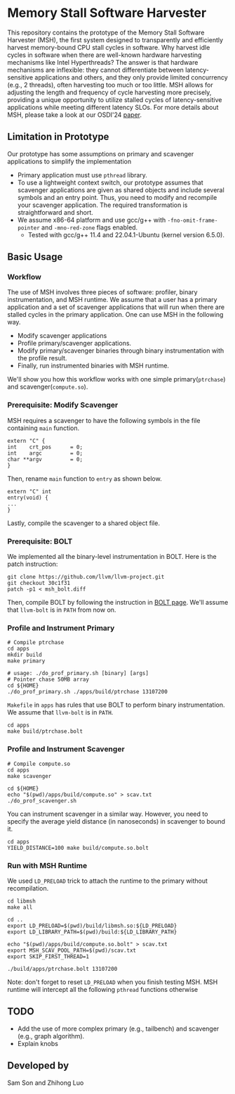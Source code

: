 # Memory Stall Software Harvester
This repository contains the prototype of the Memory Stall Software Harvester (MSH), the first system designed to transparently and efficiently harvest memory-bound CPU stall cycles in software. Why harvest idle cycles in software when there are well-known hardware harvesting mechanisms like Intel Hyperthreads? The answer is that hardware mechanisms are inflexible: they cannot differentiate between latency-sensitive applications and others, and they only provide limited concurrency (e.g., 2 threads), often harvesting too much or too little. MSH allows for adjusting the length and frequency of cycle harvesting more precisely, providing a unique opportunity to utilize stalled cycles of latency-sensitive applications while meeting different latency SLOs. For more details about MSH, please take a look at our OSDI'24 [paper](https://www.usenix.org/system/files/osdi24-luo.pdf).

## Limitation in Prototype
Our prototype has some assumptions on primary and scavenger applications to simplify the implementation
- Primary application must use `pthread` library.
- To use a lightweight context switch, our prototype assumes that scavenger applications are given as shared objects and include several symbols and an entry point. Thus, you need to modify and recompile your scavenger application. The required transformation is straightforward and short.
- We assume x86-64 platform and use gcc/g++ with `-fno-omit-frame-pointer` and `-mno-red-zone` flags enabled.
  - Tested with gcc/g++ 11.4 and 22.04.1-Ubuntu (kernel version 6.5.0).  

## Basic Usage
### Workflow
The use of MSH involves three pieces of software: profiler, binary instrumentation, and MSH runtime. We assume that a user has a primary application and a set of scavenger applications that will run when there are stalled cycles in the primary application. One can use MSH in the following way.
- Modify scavenger applications
- Profile primary/scavenger applications.
- Modify primary/scavenger binaries through binary instrumentation with the profile result.
- Finally, run instrumented binaries with MSH runtime.

We'll show you how this workflow works with one simple primary(`ptrchase`) and scavenger(`compute.so`).

### Prerequisite: Modify Scavenger
MSH requires a scavenger to have the following symbols in the file containing `main` function.
```
extern "C" {
int    crt_pos      = 0;
int    argc         = 0;
char **argv         = 0;
}
```
Then, rename `main` function to `entry` as shown below.

```
extern "C" int
entry(void) {
...
}
```
Lastly, compile the scavenger to a shared object file.

### Prerequisite: BOLT
We implemented all the binary-level instrumentation in BOLT. Here is the patch instruction:
```
git clone https://github.com/llvm/llvm-project.git
git checkout 30c1f31
patch -p1 < msh_bolt.diff
```
Then, compile BOLT by following the instruction in [BOLT page]([url](https://github.com/llvm/llvm-project/tree/main/bolt)). We'll assume that `llvm-bolt` is in `PATH` from now on.

### Profile and Instrument Primary
```
# Compile ptrchase
cd apps
mkdir build
make primary
```

```
# usage: ./do_prof_primary.sh [binary] [args]
# Pointer chase 50MB array
cd ${HOME}
./do_prof_primary.sh ./apps/build/ptrchase 13107200
```

`Makefile` in `apps` has rules that use BOLT to perform binary instrumentation. We assume that `llvm-bolt` is in `PATH`.
```
cd apps
make build/ptrchase.bolt
```

### Profile and Instrument Scavenger
```
# Compile compute.so
cd apps
make scavenger
```

```
cd ${HOME}
echo "$(pwd)/apps/build/compute.so" > scav.txt
./do_prof_scavenger.sh
```

You can instrument scavenger in a similar way. However, you need to specify the average yield distance (in nanoseconds) in scavenger to bound it.
```
cd apps
YIELD_DISTANCE=100 make build/compute.so.bolt
```

### Run with MSH Runtime
We used `LD_PRELOAD` trick to attach the runtime to the primary without recompilation.
```
cd libmsh
make all

cd ..
export LD_PRELOAD=$(pwd)/build/libmsh.so:${LD_PRELOAD}
export LD_LIBRARY_PATH=$(pwd)/build:${LD_LIBRARY_PATH}

echo "$(pwd)/apps/build/compute.so.bolt" > scav.txt
export MSH_SCAV_POOL_PATH=$(pwd)/scav.txt
export SKIP_FIRST_THREAD=1

./build/apps/ptrchase.bolt 13107200
```
Note: don't forget to reset `LD_PRELOAD` when you finish testing MSH. MSH runtime will intercept all the following `pthread` functions otherwise

## TODO
- Add the use of more complex primary (e.g., tailbench) and scavenger (e.g., graph algorithm).
- Explain knobs

## Developed by
Sam Son and Zhihong Luo
